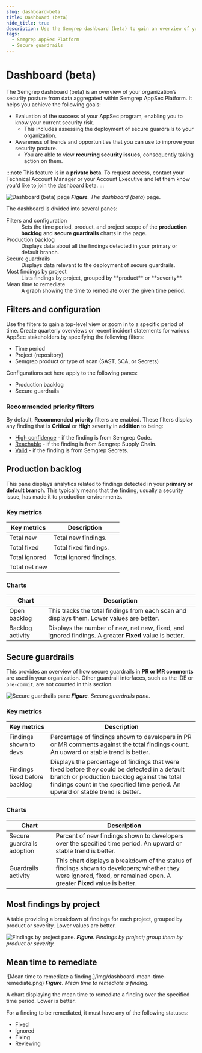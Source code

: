 ```yaml
---
slug: dashboard-beta
title: Dashboard (beta)
hide_title: true
description: Use the Semgrep dashboard (beta) to gain an overview of your organization's security posture, including the deployment of guardrails.
tags:
  - Semgrep AppSec Platform
  - Secure guardrails
---
```


# Dashboard (beta)

The Semgrep dashboard (beta) is an overview of your organization’s security posture from data aggregated within Semgrep AppSec Platform. It helps you achieve the following goals:

- Evaluation of the success of your AppSec program, enabling you to know your current security risk.
  - This includes assessing the deployment of secure guardrails to your organization.
- Awareness of trends and opportunities that you can use to improve your security posture.
  - You are able to view **recurring security issues**, consequently taking action on them.

<!--
The dashboard provides the following features:

- Filters that enable you to track key metrics over a period of time, per Semgrep product, and per project.
-->

:::note
This feature is in a **private beta**. To request access, contact your Technical Account Manager or your Account Executive and let them know you'd like to join the dashboard beta.
:::


![Dashboard (beta) page](/img/dashboard-fold.png)
_**Figure**. The dashboard (beta_) page.

The dashboard is divided into several panes:

<dl>
<dt>Filters and configuration</dt>
<dd>Sets the time period, product, and project scope of the <strong>production backlog</strong> and <strong>secure guardrails</strong> charts in the page.</dd>
<dt>Production backlog</dt>
<dd>Displays data about all the findings detected in your primary or default branch.</dd>
<dt>Secure guardrails</dt>
<dd>Displays data relevant to the deployment of secure guardrails.</dd>
<dt>Most findings by project</dt>
<dd>Lists findings by project, grouped by **product** or **severity**.</dd>
<dt>Mean time to remediate</dt><!-- Median open finding age -->
<dd>A graph showing the time to remediate over the given time period.</dd>
</dl>

## Filters and configuration

Use the filters to gain a top-level view or zoom in to a specific period of time. Create quarterly overviews or recent incident statements for various AppSec stakeholders by specifying the following filters:

- Time period
- Project (repository)
- Semgrep product or type of scan (SAST, SCA, or Secrets)

Configurations set here apply to the following panes:

- Production backlog
- Secure guardrails

### Recommended priority filters

By default, **<i class="fa-solid fa-toggle-large-on"></i> Recommended priority** filters are enabled. These filters display any finding that is **Critical** or **High** severity in **addition** to being:

- [High confidence](/contributing/contributing-to-semgrep-rules-repository#confidence) - if the finding is from Semgrep Code.
- [Reachable](/semgrep-supply-chain/triage-and-remediation#filters) - if the finding is from Semgrep Supply Chain.
- [Valid](/semgrep-secrets/getting-started#validation) - if the finding is from Semgrep Secrets.

## Production backlog

This pane displays analytics related to findings detected in your **primary or default branch**. This typically means that the finding, usually a security issue, has made it to production environments.

### Key metrics

| Key metrics    | Description |
| -------------- | ------ |
| Total new      | Total new findings.  |
| Total fixed    | Total fixed findings. |
| Total ignored  | Total ignored findings. |
| Total net new  | |

### Charts

| Chart | Description |
| -------  | ------ |
| Open backlog         | This tracks the total findings from each scan and displays them. Lower values are better. |
| Backlog activity | Displays the number of new, net new, fixed, and ignored findings. A greater **Fixed** value is better. |

## Secure guardrails

This provides an overview of how secure guardrails in **PR or MR comments** are used in your organization. Other guardrail interfaces, such as the IDE or `pre-commit`, are not counted in this section.

![Secure guardrails pane](/img/dashboard-guardrails.png)
_**Figure**. Secure guardrails pane._

### Key metrics

<!-- vale off -->
| Key metrics    | Description |
| -------------- | ------ |
| Findings shown to devs      | Percentage of findings shown to developers in PR or MR comments against the total findings count. An upward or stable trend is better. |
| Findings fixed before backlog      | Displays the percentage of findings that were fixed before they could be detected in a default branch or production backlog against the total findings count in the specified time period. An upward or stable trend is better. |

<!-- vale on -->

### Charts

| Chart | Description |
| -------  | ------ |
| Secure guardrails adoption  | Percent of new findings shown to developers over the specified time period. An upward or stable trend is better. |
| Guardrails activity | This chart displays a breakdown of the status of findings shown to developers; whether they were ignored, fixed, or remained open. A greater **Fixed** value is better. |

## Most findings by project

A table providing a breakdown of findings for each project, grouped by product or severity. Lower values are better.

![Findings by project pane.](/img/dashboard-findings-by-project.png#sm-width-noborder)
_**Figure**. Findings by project; group them by product or severity._

## Mean time to remediate

<!-- check if title changes -->

![Mean time to remediate a finding.]/img/dashboard-mean-time-remediate.png)
_**Figure**. Mean time to remediate a finding._

A chart displaying the mean time to remediate a finding over the specified time period. Lower is better.

For a finding to be remediated, it must have any of the following statuses:

- Fixed
- Ignored
- Fixing
- Reviewing
